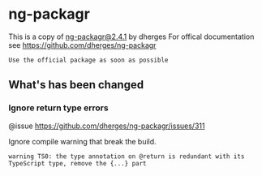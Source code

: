 # ng-packagr 
This is a copy of ng-packagr@2.4.1 by dherges
For offical documentation see https://github.com/dherges/ng-packagr

`Use the official package as soon as possible`

## What's has been changed

### Ignore return type errors
@issue https://github.com/dherges/ng-packagr/issues/311

Ignore compile warning that break the build.
```` 
warning TS0: the type annotation on @return is redundant with its TypeScript type, remove the {...} part
````